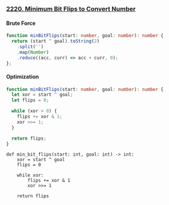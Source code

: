 ### [2220. Minimum Bit Flips to Convert Number](https://leetcode.com/problems/minimum-bit-flips-to-convert-number/)
#### Brute Force
```Typescript
function minBitFlips(start: number, goal: number): number {
  return (start ^ goal).toString(2)
    .split('')
    .map(Number)
    .reduce((acc, curr) => acc + curr, 0);
};
```
#### Optimization
```Typescript
function minBitFlips(start: number, goal: number): number {
  let xor = start ^ goal;
  let flips = 0;

  while (xor > 0) {
    flips += xor & 1;
    xor >>= 1;
  }

  return flips;
}
```
```Python3
def min_bit_flips(start: int, goal: int) -> int:
    xor = start ^ goal
    flips = 0

    while xor:
        flips += xor & 1
        xor >>= 1

    return flips
```
